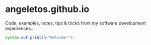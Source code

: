 # angeletos.github.io

Code, examples, notes, tips & tricks from my software development experiences...

```java
System.out.println("Welcome!");
```
